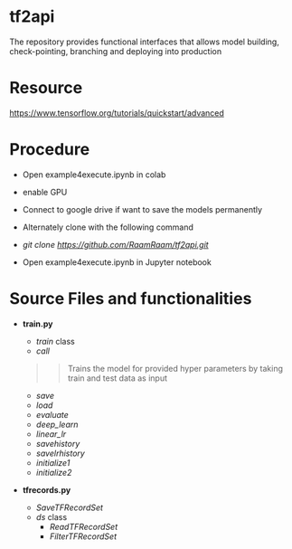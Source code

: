 # tf2api

The repository provides functional interfaces that allows model building, check-pointing, branching and deploying into production


# Resource

https://www.tensorflow.org/tutorials/quickstart/advanced

# Procedure

* Open example4execute.ipynb in colab
* enable GPU
* Connect to google drive if want to save the models permanently

* Alternately clone with the following command
* _git clone https://github.com/RaamRaam/tf2api.git_
* Open example4execute.ipynb in Jupyter notebook

# Source Files and functionalities
* __train.py__
  * _train_ class
  * _call_
  >> Trains the model for provided hyper parameters by taking train and test data as input
  * _save_
  * _load_
  * _evaluate_
  * *_deep_learn_*
  * *_linear_lr_*
  * *_savehistory_*
  * *_savelrhistory_*
  * *_initialize1_*
  * *_initialize2_*
  
* __tfrecords.py__
  * _SaveTFRecordSet_
  * _ds_ class
    * _ReadTFRecordSet_
    * _FilterTFRecordSet_
